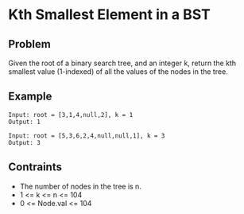 # Kth Smallest Element in a BST

## Problem

Given the root of a binary search tree, and an integer k, return the kth smallest value (1-indexed) of all the values of the nodes in the tree.

## Example

```text
Input: root = [3,1,4,null,2], k = 1
Output: 1
```

```text
Input: root = [5,3,6,2,4,null,null,1], k = 3
Output: 3
```

## Contraints

- The number of nodes in the tree is n.
- 1 <= k <= n <= 104
- 0 <= Node.val <= 104
